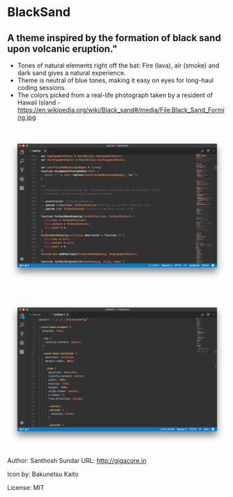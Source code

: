 # BlackSand
## A theme inspired by the formation of black sand upon volcanic eruption."

* Tones of natural elements right off the bat: Fire (lava), air (smoke) and dark sand gives a natural experience.
* Theme is neutral of blue tones, making it easy on eyes for long-haul coding sessions.
* The colors picked from a real-life photograph taken by a resident of Hawaii Island - https://en.wikipedia.org/wiki/Black_sand#/media/File:Black_Sand_Forming.jpg

# <img src='screenshot-1.png'>

# <img src='screenshot-2.png'>

Author: Santhosh Sundar
URL: http://gigacore.in

Icon by: Bakunetsu Kaito

License: MIT